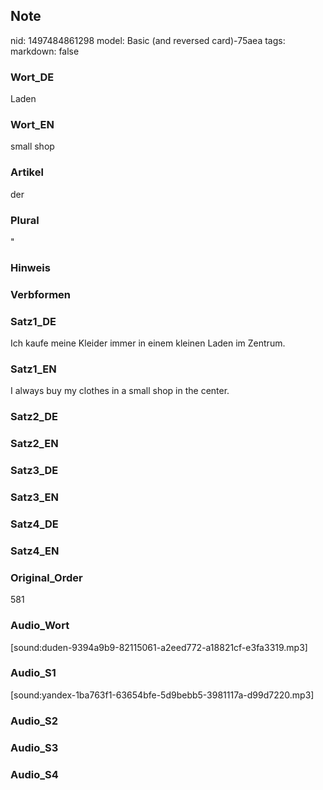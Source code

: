## Note
nid: 1497484861298
model: Basic (and reversed card)-75aea
tags: 
markdown: false

### Wort_DE
Laden

### Wort_EN
small shop

### Artikel
der

### Plural
"

### Hinweis


### Verbformen


### Satz1_DE
Ich kaufe meine Kleider immer in einem kleinen Laden im Zentrum.

### Satz1_EN
I always buy my clothes in a small shop in the center.

### Satz2_DE


### Satz2_EN


### Satz3_DE


### Satz3_EN


### Satz4_DE


### Satz4_EN


### Original_Order
581

### Audio_Wort
[sound:duden-9394a9b9-82115061-a2eed772-a18821cf-e3fa3319.mp3]

### Audio_S1
[sound:yandex-1ba763f1-63654bfe-5d9bebb5-3981117a-d99d7220.mp3]

### Audio_S2


### Audio_S3


### Audio_S4

